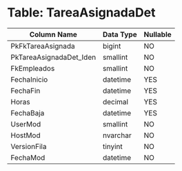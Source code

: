 # Table: TareaAsignadaDet

| Column Name | Data Type | Nullable |
|-------------|-----------|----------|
| PkFkTareaAsignada | bigint | NO |
| PkTareaAsignadaDet_Iden | smallint | NO |
| FkEmpleados | smallint | NO |
| FechaInicio | datetime | YES |
| FechaFin | datetime | YES |
| Horas | decimal | YES |
| FechaBaja | datetime | YES |
| UserMod | smallint | NO |
| HostMod | nvarchar | NO |
| VersionFila | tinyint | NO |
| FechaMod | datetime | NO |
